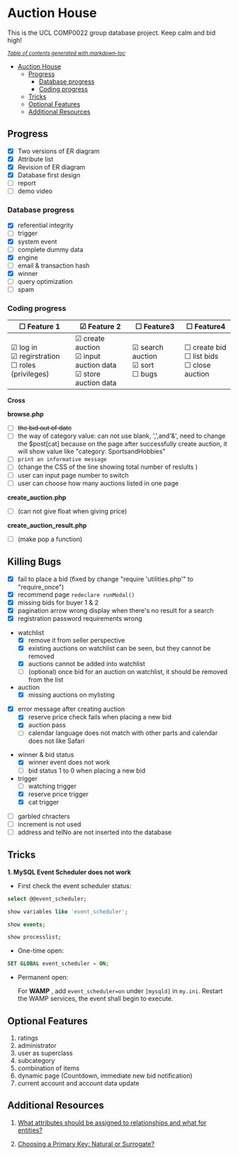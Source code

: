 # Auction House

This is the UCL COMP0022 group database project. Keep calm and bid high!

<small><i><a href='http://ecotrust-canada.github.io/markdown-toc/'>Table of contents generated with markdown-toc</a></i></small>

- [Auction House](#auction-house)
  * [Progress](#progress)
    + [Database progress](#database-progress)
    + [Coding progress](#coding-progress)
  * [Tricks](#tricks)
  * [Optional Features](#optional-features)
  * [Additional Resources](#additional-resources)

## Progress

- [x] Two versions of ER diagram
- [x] Attribute list
- [x] Revision of ER diagram
- [x] Database first design
- [ ] report
- [ ] demo video

### Database progress

- [x] referential integrity
- [ ] trigger
- [x] system event
- [ ] complete dummy data
- [x] engine
- [ ] email & transaction hash
- [x] winner
- [ ] query optimization
- [ ] spam

### Coding progress

| &#9744; Feature 1  | &#9745; Feature 2 | &#9744; Feature3 | &#9744; Feature4 |
| -------------------------- | ----------------- | ---------------- | ---------------- |
| &#9745; log in <br>&#9745; regirstration <br>&#9744; roles (privileges)     | &#9745; create auction <br>&#9745; input auction data <br>&#9745; store auction data | &#9745; search auction <br/>&#9745; sort <br/>&#9744; bugs | &#9744; create bid <br/>&#9744; list bids <br/>&#9744; close auction |

**Cross**



**browse.php**

- [ ] ~~the bid out of date~~
- [ ] the way of category value: can not use blank, ',',and'&', need to change the $post[cat] because on the page after successfully create auction, it will show value like "category: SportsandHobbies"
- [ ] `print an informative message`
- [ ] (change the CSS of the line showing total number of reslults )
- [ ] user can input page number to switch
- [ ] user can choose how many auctions listed in one page

**create_auction.php**

- [ ] (can not give float when giving price)

**create_auction_result.php**

- [ ] (make pop a function)

## Killing Bugs

- [x] fail to place a bid (fixed by change "require 'utilities.php'" to "require_once")
- [x] recommend page `redeclare runModal()`
- [x] missing bids for buyer 1 & 2
- [x] pagination arrow wrong display when there's no result for a search
- [x] registration password requirements wrong
- watchlist
  - [x] remove it from seller perspective
  - [x] existing auctions on watchlist can be seen, but they cannot be removed
  - [x] auctions cannot be added into watchlist
  - [ ] (optional) once bid for an auction on watchlist, it should be removed from the list
- auction
  - [x] missing auctions on mylisting
- [x] error message after creating auction
  - [x] reserve price check fails when placing a new bid
  - [x] auction pass
  - [ ] calendar language does not match with other parts and calendar does not like Safari
- winner & bid status
  - [x] winner event does not work
  - [ ] bid status 1 to 0 when placing a new bid
- trigger
  - [ ] watching trigger
  - [x] reserve price trigger
  - [x] cat trigger
- [ ] garbled chracters
- [ ] increment is not used
- [ ] address and telNo are not inserted into the database

## Tricks

**1. MySQL Event Scheduler does not work**

- First check the event scheduler status:

```sql
select @@event_scheduler;

show variables like 'event_scheduler';

show events;

show processlist;
```

- One-time open:

```sql
SET GLOBAL event_scheduler = ON;
```

- Permanent open:

  For **WAMP** , add `event_scheduler=on` under `[mysqld]` in `my.ini`. Restart the WAMP services, the event shall begin to execute.

## Optional Features

1. ratings
3. administrator
3. user as superclass
4. subcategory
5. combination of items
6. dynamic page (Countdown, immediate new bid notification)
7. current account and account data update


## Additional Resources

1. [What attributes should be assigned to relationships and what for entities?](https://www.geeksforgeeks.org/attributes-to-relationships-in-er-model/#:~:text=In%20ER%20model%2C%20entities%20have,have%20attributes%20associated%20to%20them.)

2. [Choosing a Primary Key: Natural or Surrogate?](http://www.agiledata.org/essays/keys.html)

